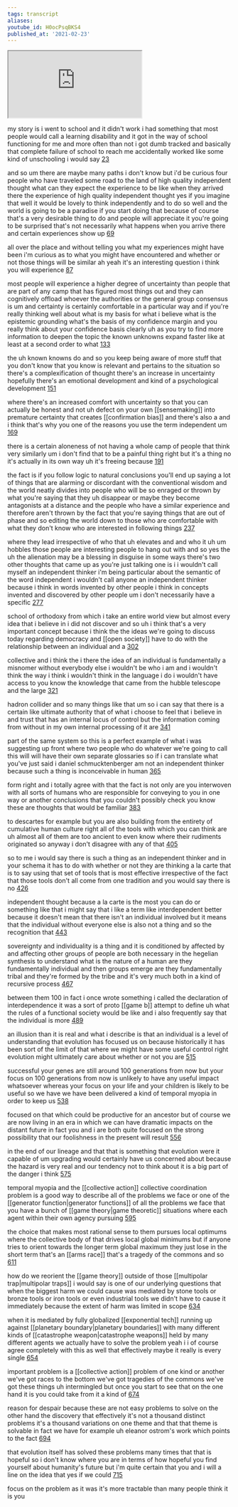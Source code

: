 ```yaml
---
tags: transcript
aliases:
youtube_id: H0ocPsqBKS4
published_at: '2021-02-23'
---
```


<div class="yt-container"><iframe src="https://www.youtube.com/embed/H0ocPsqBKS4"></iframe></div>

my story is i went to school and it didn't work i had something that most people would call a learning disability and it got in the way of school functioning for me and more often than not i got dumb tracked and basically that complete failure of school to reach me accidentally worked like some kind of unschooling i would say [23](https://www.youtube.com/watch?v=H0ocPsqBKS4&t=23.439s)

and so um there are maybe many paths i don't know but i'd be curious four people who have traveled some road to the land of high quality independent thought what can they expect the experience to be like when they arrived there the experience of high quality independent thought yes if you imagine that well it would be lovely to think independently and to do so well and the world is going to be a paradise if you start doing that because of course that's a very desirable thing to do and people will appreciate it you're going to be surprised that's not necessarily what happens when you arrive there and certain experiences show up [69](https://www.youtube.com/watch?v=H0ocPsqBKS4&t=69.76s)

all over the place and without telling you what my experiences might have been i'm curious as to what you might have encountered and whether or not those things will be similar ah yeah it's an interesting question i think you will experience [87](https://www.youtube.com/watch?v=H0ocPsqBKS4&t=87.36s)

most people will experience a higher degree of uncertainty than people that are part of any camp that has figured most things out and they can cognitively offload whoever the authorities or the general group consensus is um and certainty is certainly comfortable in a particular way and if you're really thinking well about what is my basis for what i believe what is the epistemic grounding what's the basis of my confidence margin and you really think about your confidence basis clearly uh as you try to find more information to deepen the topic the known unknowns expand faster like at least at a second order to what [133](https://www.youtube.com/watch?v=H0ocPsqBKS4&t=133.12s)

the uh known knowns do and so you keep being aware of more stuff that you don't know that you know is relevant and pertains to the situation so there's a complexification of thought there's an increase in uncertainty hopefully there's an emotional development and kind of a psychological development [151](https://www.youtube.com/watch?v=H0ocPsqBKS4&t=151.76s)

where there's an increased comfort with uncertainty so that you can actually be honest and not uh defect on your own [[sensemaking]] into premature certainty that creates [[confirmation bias]] and there's also a and i think that's why you one of the reasons you use the term independent um [169](https://www.youtube.com/watch?v=H0ocPsqBKS4&t=169.2s)

there is a certain aloneness of not having a whole camp of people that think very similarly um i don't find that to be a painful thing right but it's a thing no it's actually in its own way uh it's freeing because [191](https://www.youtube.com/watch?v=H0ocPsqBKS4&t=191.599s)

the fact is if you follow logic to natural conclusions you'll end up saying a lot of things that are alarming or discordant with the conventional wisdom and the world neatly divides into people who will be so enraged or thrown by what you're saying that they uh disappear or maybe they become antagonists at a distance and the people who have a similar experience and therefore aren't thrown by the fact that you're saying things that are out of phase and so editing the world down to those who are comfortable with what they don't know who are interested in following things [237](https://www.youtube.com/watch?v=H0ocPsqBKS4&t=237.76s)

where they lead irrespective of who that uh elevates and and who it uh um hobbles those people are interesting people to hang out with and so yes the uh the alienation may be a blessing in disguise in some ways there's two other thoughts that came up as you're just talking one is i i wouldn't call myself an independent thinker i'm being particular about the semantic of the word independent i wouldn't call anyone an independent thinker because i think in words invented by other people i think in concepts invented and discovered by other people um i don't necessarily have a specific [277](https://www.youtube.com/watch?v=H0ocPsqBKS4&t=277.6s)

school of orthodoxy from which i take an entire world view but almost every idea that i believe in i did not discover and so uh i think that's a very important concept because i think the the ideas we're going to discuss today regarding democracy and [[open society]] have to do with the relationship between an individual and a [302](https://www.youtube.com/watch?v=H0ocPsqBKS4&t=302.96s)

collective and i think the i there the idea of an individual is fundamentally a misnomer without everybody else i wouldn't be who i am and i wouldn't think the way i think i wouldn't think in the language i do i wouldn't have access to you know the knowledge that came from the hubble telescope and the large [321](https://www.youtube.com/watch?v=H0ocPsqBKS4&t=321.759s)

hadron collider and so many things like that um so i can say that there is a certain like ultimate authority that of what i choose to feel that i believe in and trust that has an internal locus of control but the information coming from without in my own internal processing of it are [341](https://www.youtube.com/watch?v=H0ocPsqBKS4&t=341.6s)

part of the same system so this is a perfect example of what i was suggesting up front where two people who do whatever we're going to call this will will have their own separate glossaries so if i can translate what you've just said i daniel schmucktenberger am not an independent thinker because such a thing is inconceivable in human [365](https://www.youtube.com/watch?v=H0ocPsqBKS4&t=365.44s)

form right and i totally agree with that the fact is not only are you interwoven with all sorts of humans who are responsible for conveying to you in one way or another conclusions that you couldn't possibly check you know these are thoughts that would be familiar [383](https://www.youtube.com/watch?v=H0ocPsqBKS4&t=383.84s)

to descartes for example but you are also building from the entirety of cumulative human culture right all of the tools with which you can think are uh almost all of them are too ancient to even know where their rudiments originated so anyway i don't disagree with any of that [405](https://www.youtube.com/watch?v=H0ocPsqBKS4&t=405.6s)

so to me i would say there is such a thing as an independent thinker and in your schema it has to do with whether or not they are thinking a la carte that is to say using that set of tools that is most effective irrespective of the fact that those tools don't all come from one tradition and you would say there is no [426](https://www.youtube.com/watch?v=H0ocPsqBKS4&t=426.08s)

independent thought because a la carte is the most you can do or something like that i might say that i like a term like interdependent better because it doesn't mean that there isn't an individual involved but it means that the individual without everyone else is also not a thing and so the recognition that [443](https://www.youtube.com/watch?v=H0ocPsqBKS4&t=443.039s)

sovereignty and individuality is a thing and it is conditioned by affected by and affecting other groups of people are both necessary in the hegelian synthesis to understand what is the nature of a human are they fundamentally individual and then groups emerge are they fundamentally tribal and they're formed by the tribe and it's very much both in a kind of recursive process [467](https://www.youtube.com/watch?v=H0ocPsqBKS4&t=467.52s)

between them 100 in fact i once wrote something i called the declaration of interdependence it was a sort of proto [[game b]] attempt to define uh what the rules of a functional society would be like and i also frequently say that the individual is more [489](https://www.youtube.com/watch?v=H0ocPsqBKS4&t=489.039s)

an illusion than it is real and what i describe is that an individual is a level of understanding that evolution has focused us on because historically it has been sort of the limit of that where we might have some useful control right evolution might ultimately care about whether or not you are [515](https://www.youtube.com/watch?v=H0ocPsqBKS4&t=515.039s)

successful your genes are still around 100 generations from now but your focus on 100 generations from now is unlikely to have any useful impact whatsoever whereas your focus on your life and your children is likely to be useful so we have we have been delivered a kind of temporal myopia in order to keep us [538](https://www.youtube.com/watch?v=H0ocPsqBKS4&t=538.24s)

focused on that which could be productive for an ancestor but of course we are now living in an era in which we can have dramatic impacts on the distant future in fact you and i are both quite focused on the strong possibility that our foolishness in the present will result [556](https://www.youtube.com/watch?v=H0ocPsqBKS4&t=556.48s)

in the end of our lineage and that that is something that evolution were it capable of um upgrading would certainly have us concerned about because the hazard is very real and our tendency not to think about it is a big part of the danger i think [575](https://www.youtube.com/watch?v=H0ocPsqBKS4&t=575.12s)

temporal myopia and the [[collective action]] collective coordination problem is a good way to describe all of the problems we face or one of the [[generator function|generator functions]] of all the problems we face that you have a bunch of [[game theory|game theoretic]] situations where each agent within their own agency pursuing [595](https://www.youtube.com/watch?v=H0ocPsqBKS4&t=595.44s)

the choice that makes most rational sense to them pursues local optimums where the collective body of that drives local global minimums but if anyone tries to orient towards the longer term global maximum they just lose in the short term that's an [[arms race]] that's a tragedy of the commons and so [611](https://www.youtube.com/watch?v=H0ocPsqBKS4&t=611.76s)

how do we reorient the [[game theory]] outside of those [[multipolar trap|multipolar traps]] i would say is one of our underlying questions that when the biggest harm we could cause was mediated by stone tools or bronze tools or iron tools or even industrial tools we didn't have to cause it immediately because the extent of harm was limited in scope [634](https://www.youtube.com/watch?v=H0ocPsqBKS4&t=634.079s)

when it is mediated by fully globalized [[exponential tech]] running up against [[planetary boundary|planetary boundaries]] with many different kinds of [[catastrophe weapon|catastrophe weapons]] held by many different agents we actually have to solve the problem yeah i i of course agree completely with this as well that effectively maybe it really is every single [654](https://www.youtube.com/watch?v=H0ocPsqBKS4&t=654.72s)

important problem is a [[collective action]] problem of one kind or another we've got races to the bottom we've got tragedies of the commons we've got these things uh intermingled but once you start to see that on the one hand it is you could take from it a kind of [674](https://www.youtube.com/watch?v=H0ocPsqBKS4&t=674.399s)

reason for despair because these are not easy problems to solve on the other hand the discovery that effectively it's not a thousand distinct problems it's a thousand variations on one theme and that that theme is solvable in fact we have for example uh eleanor ostrom's work which points to the fact [694](https://www.youtube.com/watch?v=H0ocPsqBKS4&t=694.48s)

that evolution itself has solved these problems many times that that is hopeful so i don't know where you are in terms of how hopeful you find yourself about humanity's future but i'm quite certain that you and i will a line on the idea that yes if we could [715](https://www.youtube.com/watch?v=H0ocPsqBKS4&t=715.04s)

focus on the problem as it was it's more tractable than many people think it is you